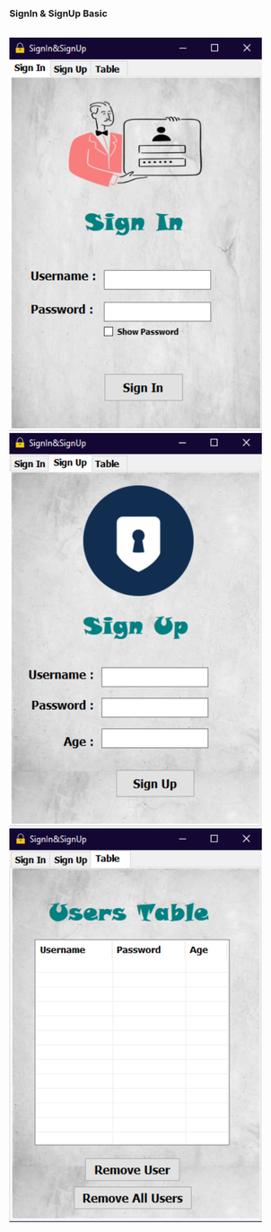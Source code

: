 <h3> SignIn & SignUp Basic </h3>

<br>

<img alt="image not found" width="450" height="700" src="https://github.com/saeednassir/Basic-Projects-C-sharp/blob/main/SignIn%26SignUp_Basic/image/img1.png"/>
<img alt="image not found" width="450" height="700" src="https://github.com/saeednassir/Basic-Projects-C-sharp/blob/main/SignIn%26SignUp_Basic/image/img2.png"/>
<img alt="image not found" width="450" height="700" src="https://github.com/saeednassir/Basic-Projects-C-sharp/blob/main/SignIn%26SignUp_Basic/image/img3.png"/>
